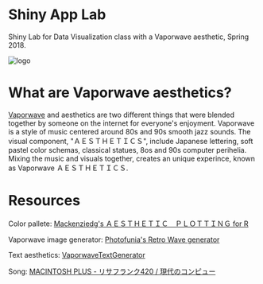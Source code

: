 # Shiny App Lab
Shiny Lab for Data Visualization class with a Vaporwave aesthetic, Spring 2018.

![logo](https://github.com/acastrops/Vaporwave-Shiny-App/blob/master/data/static/vapor.jpg?raw=true)

# What are Vaporwave aesthetics?

[Vaporwave](https://www.youtube.com/watch?v=MiUps9cQZd4) and aesthetics are two different things that were blended together by someone on the internet for everyone's enjoyment. Vaporwave is a style of music centered around 80s and 90s smooth jazz sounds. The visual component, "ＡＥＳＴＨＥＴＩＣＳ", include Japanese lettering, soft pastel color schemas, classical statues, 8os and 90s computer perihelia. Mixing the music and visuals together, creates an unique experince, known as Vaporwave ＡＥＳＴＨＥＴＩＣＳ.

# Resources

Color pallete: [Mackenziedg's ＡＥＳＴＨＥＴＩＣ　ＰＬＯＴＴＩＮＧ for R](https://github.com/mackenziedg/aesthetic)

Vaporwave image generator: [Photofunia's Retro Wave generator](https://m.photofunia.com/effects/retro-wave)

Text aesthetics: [VaporwaveTextGenerator](https://lingojam.com/VaporwaveTextGenerator)

Song: [MACINTOSH PLUS - リサフランク420 / 現代のコンピュー](https://www.youtube.com/watch?v=cU8HrO7XuiE)

